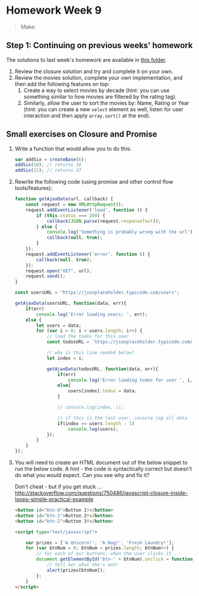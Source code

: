 # Homework Week 9

> Make:

## Step 1: Continuing on previous weeks' homework

The solutions to last week's homework are available in [this folder](./last-homework/).

1. Review the closure solution and try and complete it on your own.
1. Review the movies solution, complete your own implementation, and then add the following features on top:
    1. Create a way to select movies by decade (hint: you can use something similar to how movies are filtered by the rating tag).
    1. Similarly, allow the user to sort the movies by: Name, Rating or Year (hint: you can create a new `select` element as well, listen for user interaction and then apply `array.sort()` at the end).

## Small exercises on Closure and Promise

1. Write a function that would allow you to do this:

    ```js
    var addSix = createBase(6);
    addSix(10); // returns 16
    addSix(21); // returns 27
    ```

1. Rewrite the following code (using promise and other control flow tools/features):

    ```js
    function getAjaxData(url, callback) {
        const request = new XMLHttpRequest();
        request.addEventListener('load', function () {
            if (this.status === 200) {
                callback(JSON.parse(request.responseText));
            } else {
                console.log('Something is probably wrong with the url');
                callback(null, true);
            }
        });
        request.addEventListener('error', function () {
            callback(null, true);
        });
        request.open("GET", url);
        request.send();
    }

    const usersURL = "https://jsonplaceholder.typicode.com/users";

    getAjaxData(usersURL, function(data, err){
        if(err)
            console.log('Error loading users: ', err);
        else {
            let users = data;
            for (var i = 0; i < users.length; i++) {
                // load the todos for this user
                const todosURL = `https://jsonplaceholder.typicode.com/users/${users[i].id}/todos`;

                // why is this line needed below?
                let index = i;

                getAjaxData(todosURL, function(data, err){
                    if(err)
                        console.log('Error loading todos for user ', i, ' :', err);
                    else{
                        users[index].todos = data;
                    }

                    // console.log(index, i);

                    // if this is the last user, console.log all data
                    if(index == users.length - 1)
                        console.log(users);
                });
            }
        }
    });
    ```

1. You will need to create an HTML document out of the below snippet to run the below code. A hint - the code is syntactically correct but doesn't do what you would expect. Can you see why and fix it?

    Don't cheat - but if you get stuck ... http://stackoverflow.com/questions/750486/javascript-closure-inside-loops-simple-practical-example

    ```html
    <button id="btn-0">Button 1!</button>
    <button id="btn-1">Button 2!</button>
    <button id="btn-2">Button 3!</button>

    <script type="text/javascript">

        var prizes = ['A Unicorn!', 'A Hug!', 'Fresh Laundry!'];
        for (var btnNum = 0; btnNum < prizes.length; btnNum++) {
            // for each of our buttons, when the user clicks it...
            document.getElementById('btn-' + btnNum).onclick = function() {
                // tell her what she's won!
                alert(prizes[btnNum]);
            };
        }
    </script>
    ```